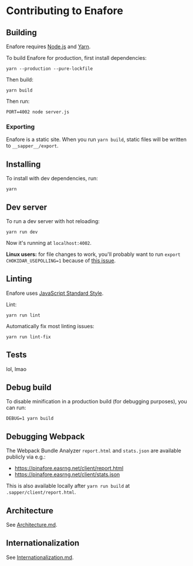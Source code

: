 # Contributing to Enafore

## Building

Enafore requires [Node.js](https://nodejs.org/en/) and [Yarn](https://yarnpkg.com).

To build Enafore for production, first install dependencies:

    yarn --production --pure-lockfile

Then build:

    yarn build

Then run:

    PORT=4002 node server.js

### Exporting

Enafore is a static site. When you run `yarn build`, static files will be
written to `__sapper__/export`.

## Installing

To install with dev dependencies, run:

    yarn

## Dev server

To run a dev server with hot reloading:

    yarn run dev

Now it's running at `localhost:4002`.

**Linux users:** for file changes to work,
you'll probably want to run `export CHOKIDAR_USEPOLLING=1`
because of [this issue](https://github.com/paulmillr/chokidar/issues/237).

## Linting

Enafore uses [JavaScript Standard Style](https://standardjs.com/).

Lint:

    yarn run lint

Automatically fix most linting issues:

    yarn run lint-fix

## Tests

lol, lmao

## Debug build

To disable minification in a production build (for debugging purposes), you can run:

    DEBUG=1 yarn build

## Debugging Webpack

The Webpack Bundle Analyzer `report.html` and `stats.json` are available publicly via e.g.:

- https://pinafore.easrng.net/client/report.html
- https://pinafore.easrng.net/client/stats.json

This is also available locally after `yarn run build` at `.sapper/client/report.html`.

## Architecture

See [Architecture.md](https://github.com/easrng/pinafore/blob/main/docs/Architecture.md).

## Internationalization

See [Internationalization.md](https://github.com/easrng/pinafore/blob/main/docs/Internationalization.md).

